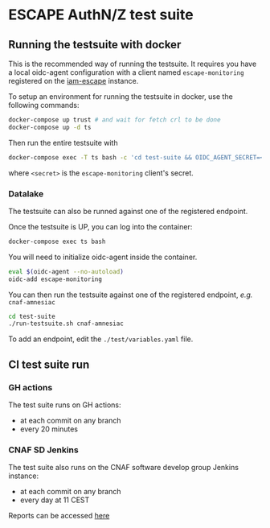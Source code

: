 # ESCAPE AuthN/Z test suite

## Running the testsuite with docker

This is the recommended way of running the testsuite. It requires you have a local oidc-agent configuration with a client named `escape-monitoring` registered on the [iam-escape](https://iam-escape.cloud.cnaf.infn.it/) instance.

To setup an environment for running the testsuite in docker,
use the following commands:

```bash
docker-compose up trust # and wait for fetch crl to be done
docker-compose up -d ts
```

Then run the entire testsuite with

```bash
docker-compose exec -T ts bash -c 'cd test-suite && OIDC_AGENT_SECRET=<secret> sh ci/run.sh'
```

where `<secret>` is the `escape-monitoring` client's secret.

### Datalake

The testsuite can also be runned against one of the registered endpoint.

Once the testsuite is UP, you can log into the container:

```bash
docker-compose exec ts bash
```

You will need to initialize oidc-agent inside the container.

```bash
eval $(oidc-agent --no-autoload)
oidc-add escape-monitoring
```

You can then run the testsuite against one of the registered endpoint, _e.g._ `cnaf-amnesiac`

```bash
cd test-suite
./run-testsuite.sh cnaf-amnesiac
```

To add an endpoint, edit the `./test/variables.yaml` file.

## CI test suite run

### GH actions

The test suite runs on GH actions:

- at each commit on any branch
- every 20 minutes

### CNAF SD Jenkins

The test suite also runs on the CNAF software develop group Jenkins instance:

- at each commit on any branch
- every day at 11 CEST

Reports can be accessed
[here](https://ci.cloud.cnaf.infn.it/view/escape/job/escape-dl-tests)